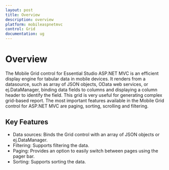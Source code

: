 ```yaml
---
layout: post
title: Overview
description: overview
platform: mobileaspnetmvc
control: Grid
documentation: ug
---
```


# Overview

The Mobile Grid control for Essential Studio ASP.NET MVC is an efficient display engine for tabular data in mobile devices. It renders from a datasource, such as array of JSON objects, OData web services, or ej.DataManager, binding data fields to columns and displaying a column header to identify the field. This grid is very useful for generating complex grid-based report. The most important features available in the Mobile Grid control for ASP.NET MVC are paging, sorting, scrolling and filtering.

## Key Features

* Data sources: Binds the Grid control with an array of JSON objects or ej.DataManager.
* Filtering: Supports filtering the data.
* Paging: Provides an option to easily switch between pages using the pager bar.
* Sorting: Supports sorting the data.
